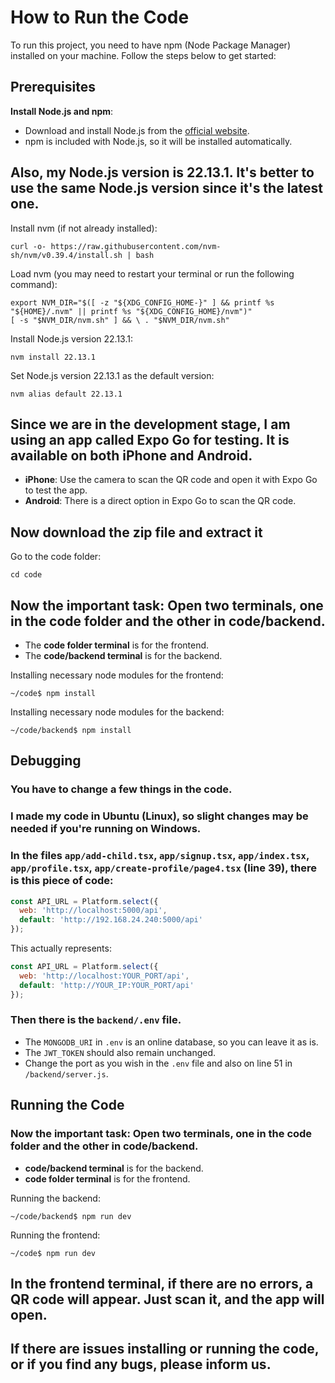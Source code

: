 # How to Run the Code

To run this project, you need to have npm (Node Package Manager) installed on your machine. Follow the steps below to get started:

## Prerequisites

**Install Node.js and npm**:
   - Download and install Node.js from the [official website](https://nodejs.org/).
   - npm is included with Node.js, so it will be installed automatically.

## Also, my Node.js version is 22.13.1. It's better to use the same Node.js version since it's the latest one.

Install nvm (if not already installed):
```
curl -o- https://raw.githubusercontent.com/nvm-sh/nvm/v0.39.4/install.sh | bash
```

Load nvm (you may need to restart your terminal or run the following command):
```
export NVM_DIR="$([ -z "${XDG_CONFIG_HOME-}" ] && printf %s "${HOME}/.nvm" || printf %s "${XDG_CONFIG_HOME}/nvm")"
[ -s "$NVM_DIR/nvm.sh" ] && \ . "$NVM_DIR/nvm.sh"
```

Install Node.js version 22.13.1:
```
nvm install 22.13.1
```

Set Node.js version 22.13.1 as the default version:
```
nvm alias default 22.13.1
```

## Since we are in the development stage, I am using an app called Expo Go for testing. It is available on both iPhone and Android.

- **iPhone**: Use the camera to scan the QR code and open it with Expo Go to test the app.
- **Android**: There is a direct option in Expo Go to scan the QR code.

## Now download the zip file and extract it
Go to the code folder:
```
cd code
```

## Now the important task: Open two terminals, one in the code folder and the other in code/backend.
- The **code folder terminal** is for the frontend.
- The **code/backend terminal** is for the backend.

Installing necessary node modules for the frontend:
```
~/code$ npm install
```

Installing necessary node modules for the backend:
```
~/code/backend$ npm install
```

## Debugging
### You have to change a few things in the code.
### I made my code in Ubuntu (Linux), so slight changes may be needed if you're running on Windows.

### In the files `app/add-child.tsx`, `app/signup.tsx`, `app/index.tsx`, `app/profile.tsx`, `app/create-profile/page4.tsx` (line 39), there is this piece of code:
```javascript
const API_URL = Platform.select({
  web: 'http://localhost:5000/api',
  default: 'http://192.168.24.240:5000/api'  
});
```
This actually represents:
```javascript
const API_URL = Platform.select({
  web: 'http://localhost:YOUR_PORT/api',
  default: 'http://YOUR_IP:YOUR_PORT/api'
});
```

### Then there is the `backend/.env` file.
- The `MONGODB_URI` in `.env` is an online database, so you can leave it as is.
- The `JWT_TOKEN` should also remain unchanged.
- Change the port as you wish in the `.env` file and also on line 51 in `/backend/server.js`.

## Running the Code
### Now the important task: Open two terminals, one in the code folder and the other in code/backend.
- **code/backend terminal** is for the backend.
- **code folder terminal** is for the frontend.

Running the backend:
```
~/code/backend$ npm run dev
```

Running the frontend:
```
~/code$ npm run dev
```

## In the frontend terminal, if there are no errors, a QR code will appear. Just scan it, and the app will open.

## If there are issues installing or running the code, or if you find any bugs, please inform us.

